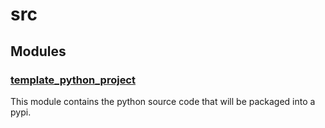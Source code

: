 # src

## Modules

### [template_python_project](template_python_project/README.md)

This module contains the python source code that will be packaged into a pypi.